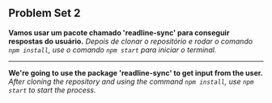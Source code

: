 ## Problem Set 2

**Vamos usar um pacote chamado 'readline-sync' para conseguir respostas do usuário.**
*Depois de clonar o repositório e rodar o comando `npm install`, use o comando `npm start` para iniciar o terminal.*

---------------------------------------------------------------------------------------------------------------

**We're going to use the package 'readline-sync' to get input from the user.**
*After cloning the repository and using the command `npm install`, use `npm start` to start the process.* 

